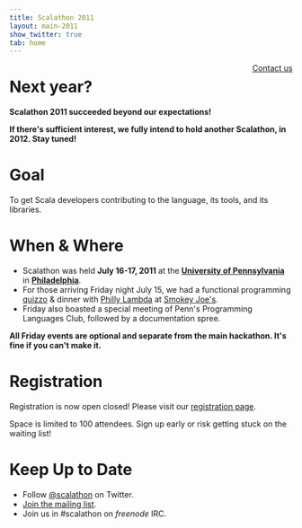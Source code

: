 ```yaml
---
title: Scalathon 2011
layout: main-2011
show_twitter: true
tab: home
---
```


<div style="float: right"><a href="contact.html">Contact us</a></div>

# Next year?

**Scalathon 2011 succeeded beyond our expectations!**

**If there's sufficient interest, we fully intend to hold another Scalathon,
in 2012. Stay tuned!**

# Goal

To get Scala developers contributing to the language, its tools, and its
libraries.

# When & Where

* Scalathon was held **July 16-17, 2011** at the
  **[University of Pennsylvania](http://www.upenn.edu)** in
  **[Philadelphia](http://en.wikipedia.org/wiki/Philadelphia)**.
* For those arriving Friday night July 15, we had a functional programming
  [quizzo](http://en.wikipedia.org/wiki/Quizzo) & dinner with
  [Philly Lambda](http://phillylambda.org/) at [Smokey Joe's](http://smokeyjoes.companygoods.com/applications/smokeyjoes/store/).
* Friday also boasted a special meeting of Penn's Programming Languages Club, followed by a documentation spree.

**All Friday events are optional and separate from the main hackathon. It's fine if you can't make it.**

# Registration

Registration is now <span class="stricken">open</span> closed! Please visit our [registration page](register.html).

<p markdown="1" class="stricken">
Space is limited to 100 attendees.
Sign up early or risk getting stuck on the waiting list!
</p>

# Keep Up to Date

* Follow [@scalathon](http://twitter.com/#!/scalathon) on Twitter.
* [Join the mailing list](http://groups.google.com/group/scalathon).
* Join us in #scalathon on *freenode* IRC.
